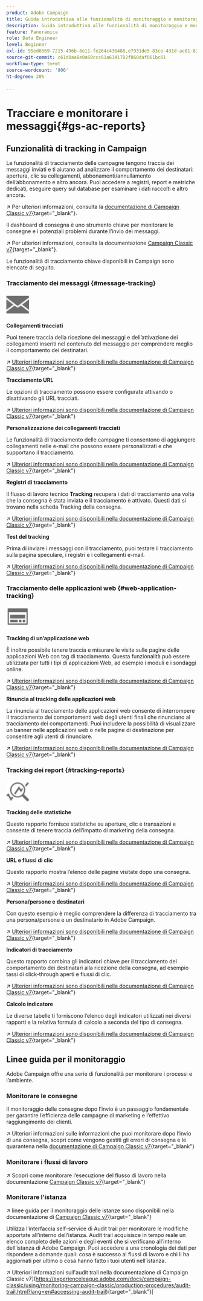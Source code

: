```yaml
---
product: Adobe Campaign
title: Guida introduttiva alle funzionalità di monitoraggio e monitoraggio
description: Guida introduttiva alle funzionalità di monitoraggio e monitoraggio
feature: Panoramica
role: Data Engineer
level: Beginner
exl-id: 95ed0369-7215-496b-8e11-fe264c436488,e7931de5-83ce-431d-ae81-83793d257550
source-git-commit: c61d8aa8e0a68ccc81a6141782f860daf061bc61
workflow-type: tm+mt
source-wordcount: '906'
ht-degree: 20%

---
```


# Tracciare e monitorare i messaggi{#gs-ac-reports}

## Funzionalità di tracking in Campaign

Le funzionalità di tracciamento delle campagne tengono traccia dei messaggi inviati e ti aiutano ad analizzare il comportamento dei destinatari: apertura, clic su collegamenti, abbonamenti/annullamento dell’abbonamento e altro ancora. Puoi accedere a registri, report e metriche dedicati, eseguire query sul database per esaminare i dati raccolti e altro ancora.

↗️  Per ulteriori informazioni, consulta la [documentazione di Campaign Classic v7](https://experienceleague.adobe.com/docs/campaign-classic/using/getting-started/profile-management/editing-a-profile.html?lang=en#tracking-tab){target=&quot;_blank&quot;}.

Il dashboard di consegna è uno strumento chiave per monitorare le consegne e i potenziali problemi durante l’invio dei messaggi.

↗️ Per ulteriori informazioni, consulta la documentazione [Campaign Classic v7](https://experienceleague.adobe.com/docs/campaign-classic/using/sending-messages/monitoring-deliveries/delivery-dashboard.html?lang=en#sending-messages){target=&quot;_blank&quot;}.

Le funzionalità di tracciamento chiave disponibili in Campaign sono elencate di seguito.

### Tracciamento dei messaggi {#message-tracking}

<img src="assets/do-not-localize/icon-message-tracking.svg" width="60px">

**Collegamenti tracciati**

Puoi tenere traccia della ricezione dei messaggi e dell’attivazione dei collegamenti inseriti nel contenuto del messaggio per comprendere meglio il comportamento dei destinatari.

↗️ [Ulteriori informazioni sono disponibili nella documentazione di Campaign Classic v7](https://experienceleague.adobe.com/docs/campaign-classic/using/sending-messages/tracking-messages/how-to-configure-tracked-links.html?lang=en#sending-messages){target=&quot;_blank&quot;}

**Tracciamento URL**

Le opzioni di tracciamento possono essere configurate attivando o disattivando gli URL tracciati.

↗️ [Ulteriori informazioni sono disponibili nella documentazione di Campaign Classic v7](https://experienceleague.adobe.com/docs/campaign-classic/using/sending-messages/tracking-messages/personalizing-url-tracking.html?lang=en#sending-messages){target=&quot;_blank&quot;}


**Personalizzazione dei collegamenti tracciati**

Le funzionalità di tracciamento delle campagne ti consentono di aggiungere collegamenti nelle e-mail che possono essere personalizzati e che supportano il tracciamento.

↗️ [Ulteriori informazioni sono disponibili nella documentazione di Campaign Classic v7](https://experienceleague.adobe.com/docs/campaign-classic/using/sending-messages/tracking-messages/tracking-personalized-links/tracking-personalized-links.html?lang=en#sending-messages){target=&quot;_blank&quot;}

**Registri di tracciamento**

Il flusso di lavoro tecnico **Tracking** recupera i dati di tracciamento una volta che la consegna è stata inviata e il tracciamento è attivato. Questi dati si trovano nella scheda Tracking della consegna.

↗️ [Ulteriori informazioni sono disponibili nella documentazione di Campaign Classic v7](https://experienceleague.adobe.com/docs/campaign-classic/using/sending-messages/tracking-messages/accessing-the-tracking-logs.html?lang=en#sending-messages){target=&quot;_blank&quot;}

**Test del tracking**

Prima di inviare i messaggi con il tracciamento, puoi testare il tracciamento sulla pagina speculare, i registri e i collegamenti e-mail.

↗️ [Ulteriori informazioni sono disponibili nella documentazione di Campaign Classic v7](https://experienceleague.adobe.com/docs/campaign-classic/using/sending-messages/tracking-messages/testing-tracking.html?lang=en#sending-messages){target=&quot;_blank&quot;}

### Tracciamento delle applicazioni web {#web-application-tracking}

<img src="assets/do-not-localize/icon-web-app.svg" width="60px">

**Tracking di un’applicazione web**

È inoltre possibile tenere traccia e misurare le visite sulle pagine delle applicazioni Web con tag di tracciamento. Questa funzionalità può essere utilizzata per tutti i tipi di applicazioni Web, ad esempio i moduli e i sondaggi online.

↗️ [Ulteriori informazioni sono disponibili nella documentazione di Campaign Classic v7](https://experienceleague.adobe.com/docs/campaign-classic/using/designing-content/web-applications/tracking-a-web-application.html?lang=en#designing-content){target=&quot;_blank&quot;}

**Rinuncia al tracking delle applicazioni web**

La rinuncia al tracciamento delle applicazioni web consente di interrompere il tracciamento dei comportamenti web degli utenti finali che rinunciano al tracciamento dei comportamenti. Puoi includere la possibilità di visualizzare un banner nelle applicazioni web o nelle pagine di destinazione per consentire agli utenti di rinunciare.

↗️ [Ulteriori informazioni sono disponibili nella documentazione di Campaign Classic v7](https://experienceleague.adobe.com/docs/campaign-classic/using/designing-content/web-applications/web-application-tracking-opt-out.html?lang=en#designing-content){target=&quot;_blank&quot;}

### Tracking dei report {#tracking-reports}

<img src="assets/do-not-localize/icon_monitor.svg" width="60px">

**Tracking delle statistiche**

Questo rapporto fornisce statistiche su aperture, clic e transazioni e consente di tenere traccia dell’impatto di marketing della consegna.

↗️ [Ulteriori informazioni sono disponibili nella documentazione di Campaign Classic v7](https://experienceleague.adobe.com/docs/campaign-classic/using/sending-messages/tracking-messages/about-message-tracking.html?lang=en#tracking-reports){target=&quot;_blank&quot;}

**URL e flussi di clic**

Questo rapporto mostra l’elenco delle pagine visitate dopo una consegna.

↗️ [Ulteriori informazioni sono disponibili nella documentazione di Campaign Classic v7](https://experienceleague.adobe.com/docs/campaign-classic/using/reporting/reports-on-deliveries/delivery-reports.html?lang=en#urls-and-click-streams){target=&quot;_blank&quot;}

**Persona/persone e destinatari**

Con questo esempio è meglio comprendere la differenza di tracciamento tra una persona/persone e un destinatario in Adobe Campaign.

↗️ [Ulteriori informazioni sono disponibili nella documentazione di Campaign Classic v7](https://experienceleague.adobe.com/docs/campaign-classic/using/reporting/reports-on-deliveries/person-people-recipients.html?lang=en#reporting){target=&quot;_blank&quot;}

**Indicatori di tracciamento**

Questo rapporto combina gli indicatori chiave per il tracciamento del comportamento dei destinatari alla ricezione della consegna, ad esempio tassi di click-through aperti e flussi di clic.

↗️ [Ulteriori informazioni sono disponibili nella documentazione di Campaign Classic v7](https://experienceleague.adobe.com/docs/campaign-classic/using/reporting/reports-on-deliveries/delivery-reports.html?lang=en#reporting){target=&quot;_blank&quot;}

**Calcolo indicatore**

Le diverse tabelle ti forniscono l’elenco degli indicatori utilizzati nei diversi rapporti e la relativa formula di calcolo a seconda del tipo di consegna.

↗️ [Ulteriori informazioni sono disponibili nella documentazione di Campaign Classic v7](https://experienceleague.adobe.com/docs/campaign-classic/using/reporting/reports-on-deliveries/indicator-calculation.html?lang=en#reporting){target=&quot;_blank&quot;}

## Linee guida per il monitoraggio

Adobe Campaign offre una serie di funzionalità per monitorare i processi e l’ambiente.

### Monitorare le consegne

Il monitoraggio delle consegne dopo l’invio è un passaggio fondamentale per garantire l’efficienza delle campagne di marketing e l’effettivo raggiungimento dei clienti.

↗️ Ulteriori informazioni sulle informazioni che puoi monitorare dopo l’invio di una consegna, scopri come vengono gestiti gli errori di consegna e le quarantena nella [documentazione di Campaign Classic v7](https://experienceleague.adobe.com/docs/campaign-classic/using/sending-messages/monitoring-deliveries/about-delivery-monitoring.html?lang=en#sending-messages){target=&quot;_blank&quot;}

### Monitorare i flussi di lavoro

↗️ Scopri come monitorare l’esecuzione del flusso di lavoro nella documentazione [Campaign Classic v7](https://experienceleague.adobe.com/docs/campaign-classic/using/automating-with-workflows/monitoring-workflows/monitoring-workflow-execution.html?lang=en#automating-with-workflows){target=&quot;_blank&quot;}

### Monitorare l’istanza

↗️ linee guida per il monitoraggio delle istanze sono disponibili nella documentazione di [Campaign Classic v7](https://experienceleague.adobe.com/docs/campaign-classic/using/monitoring-campaign-classic/introduction/monitoring-guidelines.html?lang=en#monitoring-campaign-classic){target=&quot;_blank&quot;}

Utilizza l’interfaccia self-service di Audit trail per monitorare le modifiche apportate all’interno dell’istanza. Audit trail acquisisce in tempo reale un elenco completo delle azioni e degli eventi che si verificano all’interno dell’istanza di Adobe Campaign. Puoi accedere a una cronologia dei dati per rispondere a domande quali: cosa è successo ai flussi di lavoro e chi li ha aggiornati per ultimo o cosa hanno fatto i tuoi utenti nell’istanza.

↗️ Ulteriori informazioni sull&#39;audit trail nella documentazione di Campaign Classic v7](https://experienceleague.adobe.com/docs/campaign-classic/using/monitoring-campaign-classic/production-procedures/audit-trail.html?lang=en#accessing-audit-trail){target=&quot;_blank&quot;}[
